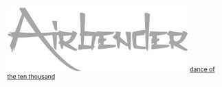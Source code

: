 ![Airbender](img/Airbender.png)
[dance of the ten thousand](https://thinkbotsarefree.github.io/Airbender/)
